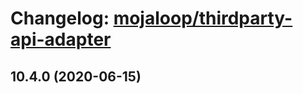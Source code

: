 # Changelog: [mojaloop/thirdparty-api-adapter](https://github.com/mojaloop/thirdparty-api-adapter)
## 10.4.0 (2020-06-15)

